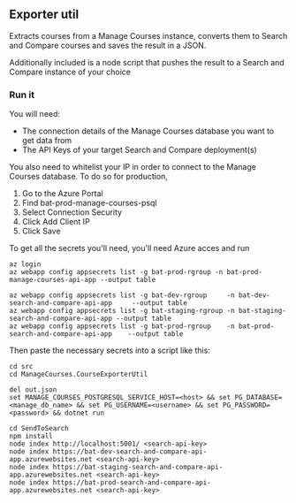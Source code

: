 ## Exporter util

Extracts courses from a Manage Courses instance, converts them to Search and Compare courses and saves the result in a JSON.

Additionally included is a node script that pushes the result to a Search and Compare instance of your choice

### Run it

You will need:
- The connection details of the Manage Courses database you want to get data from
- The API Keys of your target Search and Compare deployment(s)


You also need to whitelist your IP in order to connect to the Manage Courses database. To do so for production,
1. Go to the Azure Portal
2. Find bat-prod-manage-courses-psql
3. Select Connection Security
4. Click Add Client IP
5. Click Save

To get all the secrets you'll need, you'll need Azure acces and run

```
az login
az webapp config appsecrets list -g bat-prod-rgroup -n bat-prod-manage-courses-api-app --output table

az webapp config appsecrets list -g bat-dev-rgroup     -n bat-dev-search-and-compare-api-app     --output table
az webapp config appsecrets list -g bat-staging-rgroup -n bat-staging-search-and-compare-api-app --output table
az webapp config appsecrets list -g bat-prod-rgroup    -n bat-prod-search-and-compare-api-app    --output table
```

Then paste the necessary secrets into a script like this:

```
cd src
cd ManageCourses.CourseExporterUtil

del out.json
set MANAGE_COURSES_POSTGRESQL_SERVICE_HOST=<host> && set PG_DATABASE=<manage_db_name> && set PG_USERNAME=<username> && set PG_PASSWORD=<password> && dotnet run

cd SendToSearch
npm install
node index http://localhost:5001/ <search-api-key>
node index https://bat-dev-search-and-compare-api-app.azurewebsites.net <search-api-key>
node index https://bat-staging-search-and-compare-api-app.azurewebsites.net <search-api-key>
node index https://bat-prod-search-and-compare-api-app.azurewebsites.net <search-api-key>

```